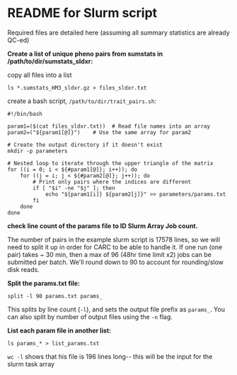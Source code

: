 # README for Slurm script

Required files are detailed here (assuming all summary statistics are already QC-ed)

**Create a list of unique pheno pairs from sumstats in /path/to/dir/sumstats_sldxr:**

copy all files into a list
```
ls *.sumstats_HM3_sldxr.gz > files_sldxr.txt
```

create a bash script, `/path/to/dir/trait_pairs.sh`:
```
#!/bin/bash

param1=($(cat files_sldxr.txt))  # Read file names into an array
param2=("${param1[@]}")    # Use the same array for param2

# Create the output directory if it doesn't exist
mkdir -p parameters

# Nested loop to iterate through the upper triangle of the matrix
for ((i = 0; i < ${#param1[@]}; i++)); do
    for ((j = i; j < ${#param2[@]}; j++)); do
        # Print only pairs where the indices are different
        if [ "$i" -ne "$j" ]; then
            echo "${param1[i]} ${param2[j]}" >> parameters/params.txt
        fi
    done
done
```

**check line count of the params file to ID Slurm Array Job count.**

The number of pairs in the example slurm script is 17578 lines, so we will need to split it up in order for CARC to be able to handle it. If one run (one pair) takes ~ 30 min, then a max of 96 (48hr time limit x2) jobs can be submitted per batch. We'll round down to 90 to account for rounding/slow disk reads. 

**Split the params.txt file:**
```
split -l 90 params.txt params_
```
This splits by line count (`-l`), and sets the output file prefix as `params_`. You can also split by number of output files using the `-n` flag.

**List each param file in another list:**
```
ls params_* > list_params.txt
```
`wc -l` shows that his file is 196 lines long-- this will be the input for the slurm task array
